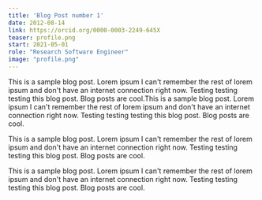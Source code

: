 ```yaml
---
title: 'Blog Post number 1'
date: 2012-08-14
link: https://orcid.org/0000-0003-2249-645X
teaser: profile.png
start: 2021-05-01
role: "Research Software Engineer"
image: "profile.png"
---
```


This is a sample blog post. Lorem ipsum I can't remember the rest of lorem ipsum and don't have an internet connection right now. Testing testing testing this blog post. Blog posts are cool.This is a sample blog post. Lorem ipsum I can't remember the rest of lorem ipsum and don't have an internet connection right now. Testing testing testing this blog post. Blog posts are cool.

This is a sample blog post. Lorem ipsum I can't remember the rest of lorem ipsum and don't have an internet connection right now. Testing testing testing this blog post. Blog posts are cool.

This is a sample blog post. Lorem ipsum I can't remember the rest of lorem ipsum and don't have an internet connection right now. Testing testing testing this blog post. Blog posts are cool.
